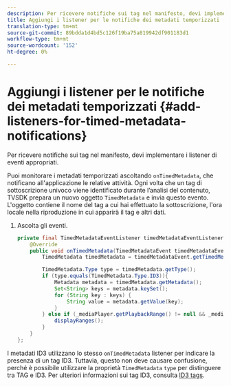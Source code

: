 ```yaml
---
description: Per ricevere notifiche sui tag nel manifesto, devi implementare i listener di eventi appropriati.
title: Aggiungi i listener per le notifiche dei metadati temporizzati
translation-type: tm+mt
source-git-commit: 89bdda1d4bd5c126f19ba75a819942df901183d1
workflow-type: tm+mt
source-wordcount: '152'
ht-degree: 0%

---
```



# Aggiungi i listener per le notifiche dei metadati temporizzati {#add-listeners-for-timed-metadata-notifications}

Per ricevere notifiche sui tag nel manifesto, devi implementare i listener di eventi appropriati.

Puoi monitorare i metadati temporizzati ascoltando `onTimedMetadata`, che notificano all&#39;applicazione le relative attività. Ogni volta che un tag di sottoscrizione univoco viene identificato durante l’analisi del contenuto, TVSDK prepara un nuovo oggetto `TimedMetadata` e invia questo evento. L&#39;oggetto contiene il nome del tag a cui hai effettuato la sottoscrizione, l&#39;ora locale nella riproduzione in cui apparirà il tag e altri dati.

1. Ascolta gli eventi.

   ```java
   private final TimedMetadataEventListener timedMetadataEventListener = new TimedMetadataEventListener() { 
       @Override 
       public void onTimedMetadata(TimedMetadataEvent timedMetadataEvent) { 
           TimedMetadata timedMetadata = timedMetadataEvent.getTimedMetadata(); 
   
           TimedMetadata.Type type = timedMetadata.getType(); 
           if (type.equals(TimedMetadata.Type.ID3)){ 
               Metadata metadata = timedMetadata.getMetadata(); 
               Set<String> keys = metadata.keySet(); 
               for (String key : keys) { 
                   String value = metadata.getValue(key); 
               } 
           } else if (_mediaPlayer.getPlaybackRange() != null && _mediaPlayer.getPlaybackRange().getDuration() > 0) { 
               displayRanges(); 
           } 
       } 
   }; 
   ```

I metadati ID3 utilizzano lo stesso `onTimedMetadata` listener per indicare la presenza di un tag ID3. Tuttavia, questo non deve causare confusione, perché è possibile utilizzare la proprietà `TimedMetadata` `type` per distinguere tra TAG e ID3. Per ulteriori informazioni sui tag ID3, consulta [ID3 tags](../../content-playback-options/t-psdk-android-2.7-id3-metadata-retrieve.md).